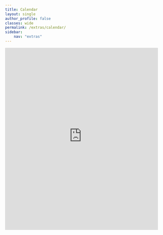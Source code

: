 ```yaml
---
title: Calendar
layout: single
author_profile: false
classes: wide
permalink: /extras/calendar/
sidebar:
    nav: "extras"
---
```


<iframe id="open-web-calendar" 
    style="background:url('https://raw.githubusercontent.com/niccokunzmann/open-web-calendar/master/static/img/loaders/circular-loader.gif') center center no-repeat;"
    src="https://open-web-calendar.hosted.quelltext.eu/calendar.html?url=https%3A%2F%2Fp25-caldav.icloud.com%2Fpublished%2F2%2FMjA0NzAwMzcxOTMyMDQ3MMp9xNqrheDY2Vp_9jut6k6UUvy3lOPZXX-6Wy32o7k7Ji5C9upNVOA8f7HkLqAABDI5wZwJY0kKxOKkDqrKn1M&amp;url=https%3A%2F%2Fp25-caldav.icloud.com%2Fpublished%2F2%2FMjA0NzAwMzcxOTMyMDQ3MMp9xNqrheDY2Vp_9jut6k64DheKSUZL6uzodovVvNnYOdyrV4KsztU3eQInN_KOhCzh8rDv6XQGRxrKTpIwMTU&amp;title=Debojeet&#039;s%20Calendar&amp;skin=dhtmlxscheduler.css&amp;target=_blank&amp;tab=week&amp;tabs=month&amp;tabs=week&amp;tabs=day&amp;tabs=agenda"
    sandbox="allow-scripts allow-same-origin allow-popups"
    allowTransparency="true" scrolling="no" 
    frameborder="0" height="600px" width="100%"></iframe>